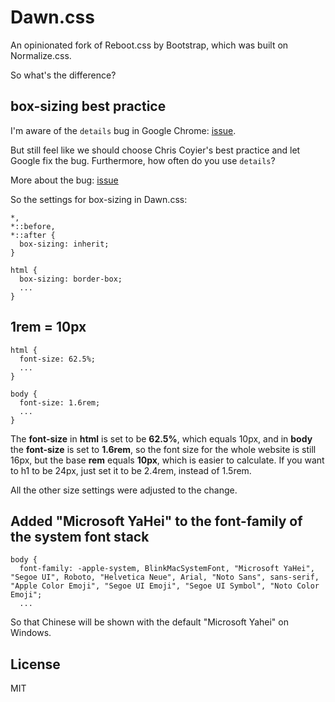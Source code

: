 # Dawn.css

An opinionated fork of Reboot.css by Bootstrap, which was built on Normalize.css.

So what's the difference?

## box-sizing best practice

I'm aware of the `details` bug in Google Chrome: [issue](https://github.com/twbs/bootstrap/issues/22872).

But still feel like we should choose Chris Coyier's best practice and let Google fix the bug. Furthermore, how often do you use `details`?

More about the bug: [issue](https://bugs.chromium.org/p/chromium/issues/detail?id=589475)

So the settings for box-sizing in Dawn.css:

```
*,
*::before,
*::after {
  box-sizing: inherit;
}

html {
  box-sizing: border-box;
  ...
}
```

## 1rem = 10px

```
html {
  font-size: 62.5%;
  ...
}

body {
  font-size: 1.6rem;
  ...
}
```

The **font-size** in **html** is set to be **62.5%**, which equals 10px, and in **body** the **font-size** is set to **1.6rem**, so the font size for the whole website is still 16px, but the base **rem** equals **10px**, which is easier to calculate. If you want to h1 to be 24px, just set it to be 2.4rem, instead of 1.5rem.

All the other size settings were adjusted to the change.

## Added "Microsoft YaHei" to the font-family of the system font stack

```
body {
  font-family: -apple-system, BlinkMacSystemFont, "Microsoft YaHei", "Segoe UI", Roboto, "Helvetica Neue", Arial, "Noto Sans", sans-serif, "Apple Color Emoji", "Segoe UI Emoji", "Segoe UI Symbol", "Noto Color Emoji";
  ...
```

So that Chinese will be shown with the default "Microsoft Yahei" on Windows.

## License
MIT